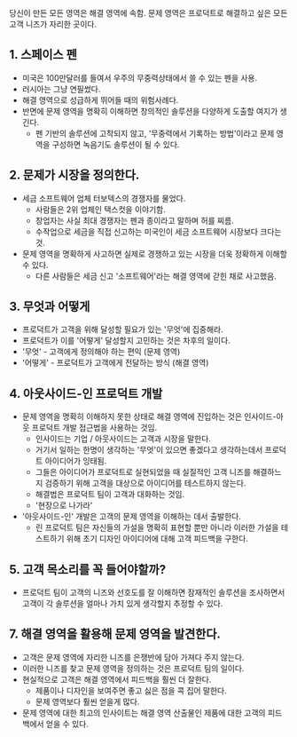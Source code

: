 당신이 만든 모든 영역은 해결 영역에 속함.
문제 영역은 프로덕트로 해결하고 싶은 모든 고객 니즈가 자리한 곳이다.

## 1. 스페이스 펜

- 미국은 100만달러를 들여서 우주의 무중력상태에서 쓸 수 있는 펜을 사용.
- 러시아는 그냥 연필썼다.
- 해결 영역으로 성급하게 뛰어들 때의 위험사례다.
- 반면에 문제 영역을 명확히 이해하면 창의적인 솔루션을 다양하게 도출할 여지가 생긴다.
  - 펜 기반의 솔루션에 고착되지 않고, '무중력에서 기록하는 방법'이라고 문제 영역을 구성하면 녹음기도 솔루션이 될 수 있다.

## 2. 문제가 시장을 정의한다.

- 세금 소프트웨어 업체 터보텍스의 경쟁자를 물었다.
  - 사람들은 2위 업체인 택스컷을 이야기함.
  - 창업자는 사실 최대 경쟁자는 펜과 종이라고 말하며 허를 찌름.
  - 수작업으로 세금을 직접 신고하는 미국인이 세금 소프트웨어 시장보다 크다는 것.
- 문제 영역을 명확하게 사고하면 실제로 경쟁하고 있는 시장을 더욱 정확하게 이해할 수 있다.
  - 다른 사람들은 세금 신고 '소프트웨어'라는 해결 영역에 갇힌 채로 사고했음.

## 3. 무엇과 어떻게

- 프로덕트가 고객을 위해 달성할 필요가 있는 '무엇'에 집중해라.
- 프로덕트가 이를 '어떻게' 달성할지 고민하는 것은 차후의 일이다.
- '무엇' - 고객에게 정의해야 하는 편익 (문제 영역)
- '어떻게' - 프로덕트가 고객에게 전달하는 방식 (해결 영역)

## 4. 아웃사이드-인 프로덕트 개발

- 문제 영역을 명확히 이해하지 못한 상태로 해결 영역에 진입하는 것은 인사이드-아웃 프로덕트 개발 접근법을 사용하는 것임.
  - 인사이드는 기업 / 아웃사이드는 고객과 시장을 말한다.
  - 거기서 일하는 한명이 생각하는 '무엇'이 있으면 좋겠다고 생각하는데서 프로덕트 아이디어가 잉태됨.
  - 그들은 아이디어가 프로덕트로 실현되었을 때 실질적인 고객 니즈를 해결하느지 검증하기 위해 고객을 대상으로 아이디어를 테스트하지 않는다.
  - 해결법은 프로덕트 팀이 고객과 대화하는 것임.
  - '현장으로 나가라'
- '아웃사이드-인' 개발은 고객의 문제 영역을 이해하는 데서 출발한다.
  - 린 프로덕트 팀은 자신들의 가설을 명확히 표현할 뿐만 아니라 이러한 가설을 테스트하기 위해 초기 디자인 아이디어에 대해 고객 피드백을 구한다.

## 5. 고객 목소리를 꼭 들어야할까?

- 프로덕트 팀이 고객의 니즈와 선호도를 잘 이해하면 잠재적인 솔루션을 조사하면서 고객이 각 솔루션을 얼마나 가치 있게 생각할지 추정할 수 있다.

## 7. 해결 영역을 활용해 문제 영역을 발견한다.

- 고객은 문제 영역에 자리한 니즈를 은쟁반에 담아 가져다 주지 않는다.
- 이러한 니즈를 찾고 문제 영역을 정의하는 것은 프로덕트 팀의 일이다.
- 현실적으로 고객은 해결 영역에서 피드백을 훨씬 더 잘한다.
  - 제품이나 디자인을 보여주면 좋고 싫은 점을 콕 집어 말한다.
  - 문제 영역보다 훨씬 얻을게 많다.
- 문제 영역에 대한 최고의 인사이트는 해결 영역 산출물인 제품에 대한 고객의 피드백에서 얻을 수 있다.
